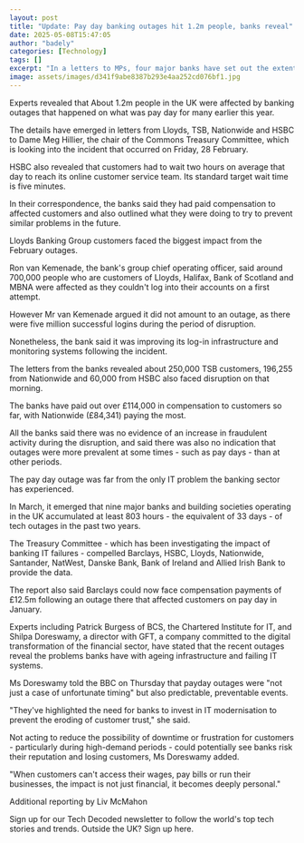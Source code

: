 ```yaml
---
layout: post
title: "Update: Pay day banking outages hit 1.2m people, banks reveal"
date: 2025-05-08T15:47:05
author: "badely"
categories: [Technology]
tags: []
excerpt: "In a letters to MPs, four major banks have set out the extent of the disruption caused in February's outage."
image: assets/images/d341f9abe8387b293e4aa252cd076bf1.jpg
---
```


Experts revealed that About 1.2m people in the UK were affected by banking outages that happened on what was pay day for many earlier this year.

The details have emerged in letters from Lloyds, TSB, Nationwide and HSBC to Dame Meg Hillier, the chair of the Commons Treasury Committee, which is looking into the incident that occurred on Friday, 28 February.

HSBC also revealed that customers had to wait two hours on average that day to reach its online customer service team. Its standard target wait time is five minutes.

In their correspondence, the banks said they had paid compensation to affected customers and also outlined what they were doing to try to prevent similar problems in the future.

Lloyds Banking Group customers faced the biggest impact from the February outages. 

Ron van Kemenade, the bank's group chief operating officer, said around 700,000 people who are customers of Lloyds, Halifax, Bank of Scotland and MBNA were affected as they couldn't log into their accounts on a first attempt.

However Mr van Kemenade argued it did not amount to an outage, as there were five million successful logins during the period of disruption. 

Nonetheless, the bank said it was improving its log-in infrastructure and monitoring systems following the incident.

The letters from the banks revealed about 250,000 TSB customers, 196,255 from Nationwide and 60,000 from HSBC also faced disruption on that morning.

The banks have paid out over £114,000 in compensation to customers so far, with Nationwide (£84,341) paying the most.

All the banks said there was no evidence of an increase in fraudulent activity during the disruption, and said there was also no indication that outages were more prevalent at some times - such as pay days - than at other periods.

The pay day outage was far from the only IT problem the banking sector has experienced.

In March, it emerged that nine major banks and building societies operating in the UK accumulated at least 803 hours - the equivalent of 33 days - of tech outages in the past two years.

The Treasury Committee - which has been investigating the impact of banking IT failures - compelled Barclays, HSBC, Lloyds, Nationwide, Santander, NatWest, Danske Bank, Bank of Ireland and Allied Irish Bank to provide the data.

The report also said Barclays could now face compensation payments of £12.5m following an outage there that affected customers on pay day in January.

Experts including Patrick Burgess of BCS, the Chartered Institute for IT, and Shilpa Doreswamy, a director with GFT, a company committed to the digital transformation of the financial sector, have stated that the recent outages reveal the problems banks have with ageing infrastructure and failing IT systems.

Ms Doreswamy told the BBC on Thursday that payday outages were "not just a case of unfortunate timing" but also predictable, preventable events. 

"They've highlighted the need for banks to invest in IT modernisation to prevent the eroding of customer trust," she said.

Not acting to reduce the possibility of downtime or frustration for customers - particularly during high-demand periods - could potentially see banks risk their reputation and losing customers, Ms Doreswamy added.

"When customers can't access their wages, pay bills or run their businesses, the impact is not just financial, it becomes deeply personal."

Additional reporting by Liv McMahon

Sign up for our Tech Decoded newsletter to follow the world's top tech stories and trends. Outside the UK? Sign up here.

